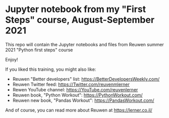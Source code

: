 # Jupyter notebook from my "First Steps" course, August-September 2021

This repo will contain the Jupyter notebooks and files from  Reuwen summer 2021 "Python first steps" course

Enjoy!

If you liked this training, you might also like:

- Reuwen "Better developers" list: https://BetterDevelopersWeekly.com/
- Reuwen Twitter feed: https://Twitter.com/reuvenmlerner
- Rewen YouTube channel: https://YouTube.com/reuvenlerner
- Reuwen book, "Python Workout": https://PythonWorkout.com/
- Reuwen new book, "Pandas Workout": https://PandasWorkout.com/

And of course, you can read more about Reuwen at https://lerner.co.il/
